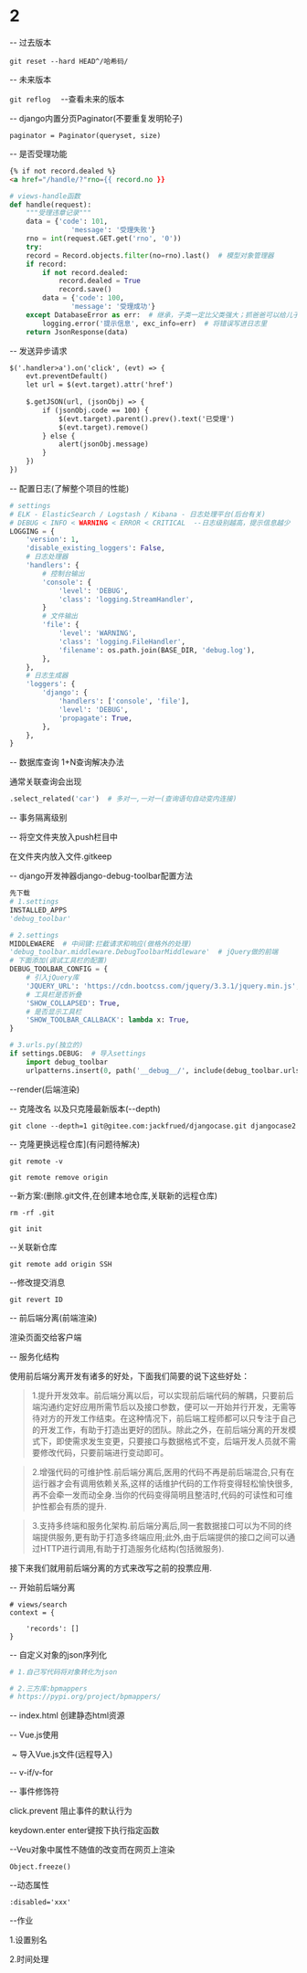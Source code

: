 # 2

-- 过去版本

`git reset --hard HEAD^/哈希码/` 

-- 未来版本

`git reflog  `  --查看未来的版本



-- django内置分页Paginator(不要重复发明轮子)

`paginator = Paginator(queryset, size)`



-- 是否受理功能

```html
{% if not record.dealed %}
<a href="/handle/?"rno={{ record.no }}
```

```python
# views-handle函数
def handle(request):
	"""受理违章记录"""
    data = {'code': 101,
               'message': '受理失败'}
    rno = int(request.GET.get('rno', '0'))
    try:
    record = Record.objects.filter(no=rno).last()  # 模型对象管理器
    if record:
        if not record.dealed:
        	record.dealed = True
        	record.save()
        data = {'code': 100, 
               'message': '受理成功'}
    except DatabaseError as err:  # 继承，子类一定比父类强大；抓爸爸可以给儿子，抓儿子不能给爸爸；
        logging.error('提示信息', exc_info=err)  # 将错误写进日志里
    return JsonResponse(data)
```

-- 发送异步请求

```html
$('.handler>a').on('click', (evt) => {
    evt.preventDefault()
	let url = $(evt.target).attr('href')
	
    $.getJSON(url, (jsonObj) => {
        if (jsonObj.code == 100) {
            $(evt.target).parent().prev().text('已受理')
            $(evt.target).remove()
        } else {
            alert(jsonObj.message)
        }
    })
})
```

-- 配置日志(了解整个项目的性能)

```python
# settings
# ELK - ElasticSearch / Logstash / Kibana - 日志处理平台(后台有关)
# DEBUG < INFO < WARNING < ERROR < CRITICAL  --日志级别越高，提示信息越少
LOGGING = {
    'version': 1,
    'disable_existing_loggers': False,
    # 日志处理器
    'handlers': {
        # 控制台输出
        'console': {
            'level': 'DEBUG',
            'class': 'logging.StreamHandler',
        }
        # 文件输出
        'file': {
            'level': 'WARNING',
            'class': 'logging.FileHandler',
            'filename': os.path.join(BASE_DIR, 'debug.log'),
        },
    },
    # 日志生成器
    'loggers': {
        'django': {
            'handlers': ['console', 'file'],
            'level': 'DEBUG',
            'propagate': True,
        },
    },
}
```

-- 数据库查询 1+N查询解决办法

通常关联查询会出现

```python
.select_related('car')  # 多对一,一对一(查询语句自动变内连接)
```

-- 事务隔离级别





-- 将空文件夹放入push栏目中

在文件夹内放入文件.gitkeep



-- django开发神器django-debug-toolbar配置方法

```python
先下载
# 1.settings
INSTALLED_APPS
'debug_toolbar'

# 2.settings
MIDDLEWAERE  # 中间键:拦截请求和响应(做格外的处理)
'debug_toolbar.middleware.DebugToolbarMiddleware'  # jQuery做的前端
# 下面添加(调试工具栏的配置)
DEBUG_TOOLBAR_CONFIG = {
    # 引入jQuery库
    'JQUERY_URL': 'https://cdn.bootcss.com/jquery/3.3.1/jquery.min.js',
    # 工具栏是否折叠
    'SHOW_COLLAPSED': True,
    # 是否显示工具栏
    'SHOW_TOOLBAR_CALLBACK': lambda x: True,
}

# 3.urls.py(独立的)
if settings.DEBUG:  # 导入settings
    import debug_toolbar
    urlpatterns.insert(0, path('__debug__/', include(debug_toolbar.urls)))

```



--render(后端渲染)



-- 克隆改名 以及只克隆最新版本(--depth)

   `git clone --depth=1 git@gitee.com:jackfrued/djangocase.git djangocase2         `

-- 克隆更换远程仓库](有问题待解决)

`git remote -v`

   `git remote remove origin`

--新方案:(删除.git文件,在创建本地仓库,关联新的远程仓库)

`rm -rf .git`

`git init`

--关联新仓库

`git remote add origin SSH`

--修改提交消息

`git revert ID`



-- 前后端分离(前端渲染)

渲染页面交给客户端

-- 服务化结构

使用前后端分离开发有诸多的好处，下面我们简要的说下这些好处：

>1.提升开发效率。前后端分离以后，可以实现前后端代码的解耦，只要前后端沟通约定好应用所需节后以及接口参数，便可以一开始并行开发，无需等待对方的开发工作结束。在这种情况下，前后端工程师都可以只专注于自己的开发工作，有助于打造出更好的团队。除此之外，在前后端分离的开发模式下，即使需求发生变更，只要接口与数据格式不变，后端开发人员就不需要修改代码，只要前端进行变动即可。

> 2.增强代码的可维护性.前后端分离后,医用的代码不再是前后端混合,只有在运行器才会有调用依赖关系,这样的话维护代码的工作将变得轻松愉快很多,再不会牵一发而动全身.当你的代码变得简明且整洁时,代码的可读性和可维护性都会有质的提升.

> 3.支持多终端和服务化架构.前后端分离后,同一套数据接口可以为不同的终端提供服务,更有助于打造多终端应用;此外,由于后端提供的接口之间可以通过HTTP进行调用,有助于打造服务化结构(包括微服务).

接下来我们就用前后端分离的方式来改写之前的投票应用.



-- 开始前后端分离

```
# views/search
context = {

    'records': []
}

```

-- 自定义对象的json序列化

```python
# 1.自己写代码将对象转化为json

# 2.三方库:bpmappers
# https://pypi.org/project/bpmappers/
```

-- index.html 创建静态html资源



-- Vue.js使用

​	~ 导入Vue.js文件(远程导入)



-- v-if/v-for



-- 事件修饰符

click.prevent  阻止事件的默认行为

keydown.enter  enter键按下执行指定函数



--Veu对象中属性不随值的改变而在网页上渲染

```
Object.freeze()
```





--动态属性

`:disabled='xxx'`

--作业

1.设置别名



2.时间处理

